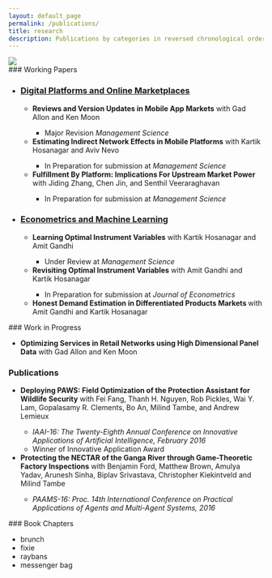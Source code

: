 ```yaml
---
layout: default_page
permalink: /publications/
title: research
description: Publications by categories in reversed chronological order. Generated by jekyll-scholar.
---
```


<div class="comic_2">
    <img class="cone" src="{{ '14.jpg' | prepend: '/assets/img/' | prepend: site.baseurl | prepend: site.url }}">

</div>
### Working Papers
<ul>
<li><strong><h3><u>Digital Platforms and Online Marketplaces</u>

  </h3></strong></li>
<ul>
<li><strong>Reviews and Version Updates in Mobile App Markets</strong> with Gad Allon and Ken Moon</li>
<ul>
<li>Major Revision <em>Management Science</em></li>
</ul>
<li><strong>Estimating Indirect Network Effects in Mobile Platforms</strong> with Kartik Hosanagar and Aviv Nevo</li>
<ul>
<li>In Preparation for submission at <em>Management Science</em></li>
</ul>
<li><strong>Fulfillment By Platform: Implications For Upstream Market Power</strong> with Jiding Zhang, Chen Jin, and Senthil Veeraraghavan</li>
<ul>
<li>In Preparation for submission at <em>Management Science</em></li>
</ul>
</ul>
<li><strong><h3><u>Econometrics and Machine Learning</u> </h3></strong></li>
<ul>
<li><strong>Learning Optimal Instrument Variables</strong> with Kartik Hosanagar and Amit Gandhi</li>
<ul>
<li>Under Review at <em>Management Science</em></li>
</ul>
<li><strong>Revisiting Optimal Instrument Variables</strong> with Amit Gandhi and Kartik Hosanagar</li>
<ul>
<li>In Preparation for submission at <em>Journal of Econometrics</em></li>
</ul>
<li><strong>Honest Demand Estimation in Differentiated Products Markets </strong> with Amit Gandhi and Kartik Hosanagar</li>
</ul>
</ul>
### Work in Progress
<ul>
<li><b>Optimizing Services in Retail Networks using High Dimensional Panel Data</b> with Gad Allon and Ken Moon</li>



</ul>

### Publications
<ul>
<li><b>Deploying PAWS: Field Optimization of the Protection Assistant for Wildlife Security</b> with Fei Fang, Thanh H. Nguyen, Rob Pickles, Wai Y. Lam, Gopalasamy R. Clements, Bo An, Milind Tambe, and Andrew Lemieux</li>
<ul>
<li><i>IAAI-16: The Twenty-Eighth Annual Conference on Innovative Applications of Artificial Intelligence, February 2016</i></li>
<li>Winner of Innovative Application Award</li>
</ul>

<li><b>Protecting the NECTAR of the Ganga River through Game-Theoretic Factory Inspections</b> with Benjamin Ford, Matthew Brown, Amulya Yadav, Arunesh Sinha, Biplav Srivastava, Christopher Kiekintveld and Milind Tambe</li>
<ul>
<li><i>PAAMS-16: Proc. 14th International Conference on Practical Applications of Agents and Multi-Agent Systems, 2016</i></li>
</ul>

</ul>
### Book Chapters
<ul>
    <li>brunch</li>
    <li>fixie</li>
    <li>raybans</li>
    <li>messenger bag</li>
</ul>
